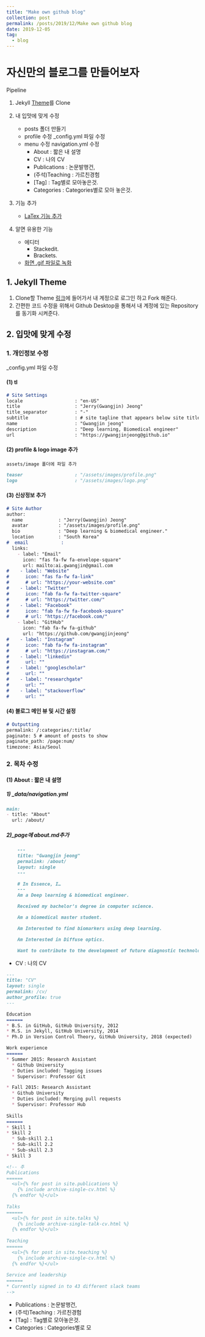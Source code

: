 ```yaml
---
title: "Make own github blog"
collection: post
permalink: /posts/2019/12/Make own github blog
date: 2019-12-05
tag:
  - blog
---
```

# 자신만의  블로그를 만들어보자

Pipeline
1. Jekyll [Theme](https://jekyllthemes.io/)를 Clone
2. 내 입맛에 맞게 수정
	- posts 폴더 만들기 
	-  profile 수정
	_config.yml 파일 수정
	-  menu 수정
	navigation.yml 수정
		- About : 짧은 내 설명
		- CV : 나의 CV
		- Publications : 논문발행건,
		- (주석)Teaching : 가르친경험
		- [Tag] : Tag별로 모아놓은것.
		- Categories : Categories별로 모아 놓은것.
3.  기능 추가
	- [LaTex 기능 추가](https://blog.naver.com/PostView.nhn?blogId=prt1004dms&logNo=221525385428&parentCategoryNo=&categoryNo=&viewDate=&isShowPopularPosts=false&from=postView)

4. 알면 유용한 기능
	- 에디터
		- Stackedit.
		- Brackets.
	- [화면 .gif 파일로 녹화](https://gocoder.tistory.com/338)
	
## 1. Jekyll Theme
1. Clone할 Theme [링크](https://github.com/gwangjinjeong/academicpages.github.io)에 들어가서 내 계정으로 로그인 하고 Fork 해준다.
2. 간편한 코드 수정을 위해서 Github Desktop을 통해서 내 계정에 있는 Repository를 동기화 시켜준다.

## 2. 입맛에 맞게 수정

### 1. 개인정보 수정
_config.yml 파일 수정
#### (1) tl
```markdown
# Site Settings
locale                   : "en-US"
title                    : "Jerry(Gwangjin) Jeong"
title_separator          : "-"
subtitle                 : # site tagline that appears below site title in masthead
name                     : "Gwangjin jeong"
description              : "Deep learning, Biomedical engineer"
url                      : "https://gwangjinjeong@github.io"
```
#### (2) profile & logo image 추가
	assets/image 폴더에 파일 추가
 ```markdown
teaser                   : "/assets/images/profile.png"
logo                     : "/assets/images/logo.png"
```
#### (3) 신상정보 추가
```markdown
# Site Author
author:
  name             : "Jerry(Gwangjin) Jeong"
  avatar           : "/assets/images/profile.png"
  bio              : "Deep learning & biomedical engineer."
  location         : "South Korea"
#  email            : 
  links:
    - label: "Email"
      icon: "fas fa-fw fa-envelope-square"
      url: mailto:ai.gwangjin@gmail.com
#    - label: "Website"
#      icon: "fas fa-fw fa-link"
#      # url: "https://your-website.com"
#    - label: "Twitter"
#      icon: "fab fa-fw fa-twitter-square"
#      # url: "https://twitter.com/"
#    - label: "Facebook"
#      icon: "fab fa-fw fa-facebook-square"
#      # url: "https://facebook.com/"
    - label: "GitHub"
      icon: "fab fa-fw fa-github"
      url: "https://github.com/gwangjinjeong"
#    - label: "Instagram"
#      icon: "fab fa-fw fa-instagram"
#      # url: "https://instagram.com/"
#    - label: "linkedin"
#      url: ""
#    - label: "googlescholar"
#      url: ""
#    - label: "researchgate"
#      url: ""
#    - label: "stackoverflow"
#      url: ""
```

#### (4) 블로그 메인 뷰 및 시간 설정
```markdown
# Outputting
permalink: /:categories/:title/
paginate: 5 # amount of posts to show
paginate_path: /page:num/
timezone: Asia/Seoul 
```

### 2. 목차 수정
#### (1) About : 짧은 내 설명

##### 1) _data/navigation.yml
```markdown
main:
- title: "About"
  url: /about/
```
#####  2)_page에 about.md추가
	
	
```markdown
	---
	title: "Gwangjin jeong"
	permalink: /about/
	layout: single
	---

	# In Essence, I…   
	---
	Am a Deep learning & biomedical engineer.

	Received my bachelor’s degree in computer science.

	Am a biomedical master student.

	Am Interested to find biomarkers using deep learning.

	Am Interested in Diffuse optics.

	Want to contribute to the development of future diagnostic technology
```
- CV : 나의 CV
```markdown
---
title: "CV"
layout: single
permalink: /cv/
author_profile: true
---

Education
======
* B.S. in GitHub, GitHub University, 2012
* M.S. in Jekyll, GitHub University, 2014
* Ph.D in Version Control Theory, GitHub University, 2018 (expected)

Work experience
======
* Summer 2015: Research Assistant
  * Github University
  * Duties included: Tagging issues
  * Supervisor: Professor Git

* Fall 2015: Research Assistant
  * Github University
  * Duties included: Merging pull requests
  * Supervisor: Professor Hub
  
Skills
======
* Skill 1
* Skill 2
  * Sub-skill 2.1
  * Sub-skill 2.2
  * Sub-skill 2.3
* Skill 3

<!-- 추
Publications
======
  <ul>{% for post in site.publications %}
    {% include archive-single-cv.html %}
  {% endfor %}</ul>
  
Talks
======
  <ul>{% for post in site.talks %}
    {% include archive-single-talk-cv.html %}
  {% endfor %}</ul>
  
Teaching
======
  <ul>{% for post in site.teaching %}
    {% include archive-single-cv.html %}
  {% endfor %}</ul>
  
Service and leadership
======
* Currently signed in to 43 different slack teams
-->

```


- Publications : 논문발행건,
- (주석)Teaching : 가르친경험
- [Tag] : Tag별로 모아놓은것.
- Categories : Categories별로 모
<!--stackedit_data:
eyJoaXN0b3J5IjpbLTE5NzIzMTI1NDEsLTcyOTI5NTYwLDE0MT
YwOTExMzAsNDk3NDM3NzIzLDY4MjkxNTc1OCwtMTE1MzExNjA1
OCwyMDQwNTA3ODU2LC03MTQ0OTQxMTYsMTM4NTAyODIzMiwyMD
I5ODEyODY5LDEzMzE5MzAyNzcsNjcxMDU3MTQyLC0xMTg1NDAz
MTU2LC04ODc4ODE1MjhdfQ==
-->